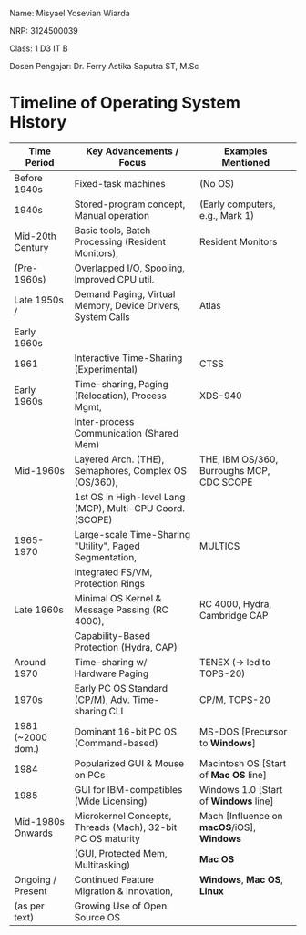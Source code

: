 Name: Misyael Yosevian Wiarda

NRP: 3124500039

Class: 1 D3 IT B

Dosen Pengajar: Dr. Ferry Astika Saputra ST, M.Sc

# Timeline of Operating System History

| Time Period          | Key Advancements / Focus                                     | Examples Mentioned                         |
|----------------------|-------------------------------------------------------------|---------------------------------------------|
| Before 1940s         | Fixed-task machines                                         | (No OS)                                     |
| 1940s                | Stored-program concept, Manual operation                   | (Early computers, e.g., Mark 1)            |
| Mid-20th Century     | Basic tools, Batch Processing (Resident Monitors),          | Resident Monitors                           |
| (Pre-1960s)          | Overlapped I/O, Spooling, Improved CPU util.              |                                             |
| Late 1950s /         | Demand Paging, Virtual Memory, Device Drivers, System Calls | Atlas                                       |
| Early 1960s          |                                                             |                                             |
| 1961                 | Interactive Time-Sharing (Experimental)                    | CTSS                                        |
| Early 1960s          | Time-sharing, Paging (Relocation), Process Mgmt,           | XDS-940                                     |
|                      | Inter-process Communication (Shared Mem)                   |                                             |
| Mid-1960s            | Layered Arch. (THE), Semaphores, Complex OS (OS/360),       | THE, IBM OS/360, Burroughs MCP, CDC SCOPE   |
|                      | 1st OS in High-level Lang (MCP), Multi-CPU Coord. (SCOPE)   |                                             |
| 1965-1970            | Large-scale Time-Sharing "Utility", Paged Segmentation,    | MULTICS                                     |
|                      | Integrated FS/VM, Protection Rings                        |                                             |
| Late 1960s           | Minimal OS Kernel & Message Passing (RC 4000),             | RC 4000, Hydra, Cambridge CAP               |
|                      | Capability-Based Protection (Hydra, CAP)                  |                                             |
| Around 1970          | Time-sharing w/ Hardware Paging                             | TENEX (-> led to TOPS-20)                   |
| 1970s                | Early PC OS Standard (CP/M), Adv. Time-sharing CLI         | CP/M, TOPS-20                             |
| 1981 (~2000 dom.)   | Dominant 16-bit PC OS (Command-based)                      | MS-DOS [Precursor to **Windows**]          |
| 1984                 | Popularized GUI & Mouse on PCs                             | Macintosh OS [Start of **Mac OS** line]     |
| 1985                 | GUI for IBM-compatibles (Wide Licensing)                   | Windows 1.0 [Start of **Windows** line]     |
| Mid-1980s Onwards    | Microkernel Concepts, Threads (Mach), 32-bit PC OS maturity | Mach [Influence on **macOS**/iOS], **Windows** |
|                      | (GUI, Protected Mem, Multitasking)                        | **Mac OS** |
| Ongoing / Present    | Continued Feature Migration & Innovation,                 | **Windows**, **Mac OS**, **Linux** |
| (as per text)        | Growing Use of Open Source OS                             |                                             |
